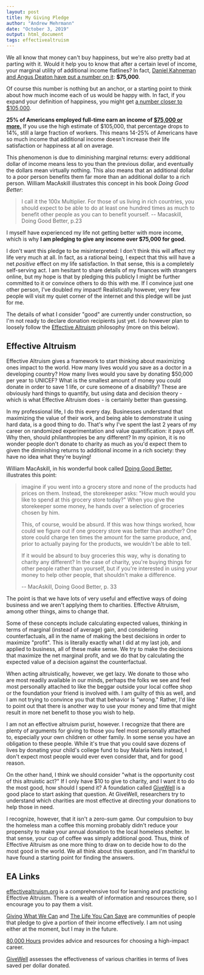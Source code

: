```yaml
---
layout: post
title: My Giving Pledge
author: "Andrew Mehrmann"
date: "October 3, 2019"
output: html_document
tags: effectivealtruism
---
```


We all know that money can't buy happiness, but we're also pretty bad at parting with it. Would it help you to know that after a certain level of income, your marginal utility of additional income flatlines? In fact, [Daniel Kahneman and Angus Deaton have put a number on it](https://www.pnas.org/content/107/38/16489): **$75,000**.

Of course this number is nothing but an anchor, or a starting point to think about how much income each of us would be happy with. In fact, if you expand your definition of happiness, you might get [a number closer to $105,000](https://www.nature.com/articles/s41562-017-0277-0.epdf?referrer_access_token=JBgmiRAoYQhtBgbj0zSVX9RgN0jAjWel9jnR3ZoTv0P6pRUGAIioLhu85ORBsjF_g5Rf0fuUViMASagr_M7VEy5MRXaYGPiRKa_FSO3qh3qFZW2eGnWNkmHVW7J5KJM5kHZ_dY8AULUrukyysIQ5PxXS7cUPJ28GwywaXRvjNOW4O4S4YopfDke1c2jLpKYweA_UiNmDU37muQ3AVIlWIl62D0tBToG48TSKGKsGp9KMPce9WhaRHaEaoEzqc98rna7AGO08mwDmHgtLsn_jqXU2G-YN2_zarpgTR7kDviwgNDsYjg8hicjM6REnwB3dOc41vXxAcYXX-jBG4Uxd2Q%3D%3D&tracking_referrer=www.usatoday.com).

**25% of Americans employed full-time earn an income of [$75,000 or more.](https://dqydj.com/income-percentile-calculator/)** If you use the high estimate of $105,000, that percentage drops to 14%, still a large fraction of workers. This means 14-25% of Americans have so much income that additional income doesn't increase their life satisfaction or happiness at all on average.

This phenomenon is due to diminishing marginal returns: every additional dollar of income means less to you than the previous dollar, and eventually the dollars mean virtually nothing. This also means that an additional dollar to a poor person benefits them far more than an additional dollar to a rich person. William MacAskill illustrates this concept in his book *Doing Good Better*:

> I call it the 100x Multiplier. For those of us living in rich countries, you should expect to be able to do at least one hundred times as much to benefit other people as you can to benefit yourself.
> -- Macaskill, Doing Good Better, p.23

I myself have experienced my life not getting better with more income, which is why **I am pledging to give any income over $75,000 for good**.

I don't want this pledge to be misinterpreted: I don't think this will affect my life very much at all. In fact, as a rational being, I expect that this will have a net *positive* effect on my life satisfaction. In that sense, this is a completely self-serving act. I am hesitant to share details of my finances with strangers online, but my hope is that by pledging this publicly I might be further committed to it or convince others to do this with me. If I convince just one other person, I've doubled my impact! Realistically however, very few people will visit my quiet corner of the internet and this pledge will be just for me.

The details of what I consider "good" are currently under construction, so I'm not ready to declare donation recipients just yet. I do however plan to loosely follow the [Effective Altruism](https://www.effectivealtruism.org/articles/introduction-to-effective-altruism/) philosophy (more on this below).

## Effective Altruism

Effective Altruism gives a framework to start thinking about maximizing ones impact to the world. How many lives would you save as a doctor in a developing country? How many lives would you save by donating $50,000 per year to UNICEF? What is the smallest amount of money you could donate in order to save 1 life, or cure someone of a disability? These are obviously hard things to quantify, but using data and decision theory - which is what Effective Altruism does - is certainly better than guessing.

In my professional life, I do this every day. Businesses understand that maximizing the value of their work, and being able to demonstrate it using hard data, is a good thing to do. That's why I've spent the last 2 years of my career on randomized experimentation and value quantification: it pays off. Why then, should philanthropies be any different? In my opinion, it is no wonder people don't donate to charity as much as you'd expect them to given the diminishing returns to additional income in a rich society: they have no idea what they're buying!

William MacAskill, in his wonderful book called [Doing Good Better](https://www.effectivealtruism.org/doing-good-better/), illustrates this point:

> imagine if you went into a grocery store and none of the products had prices on them. Instead, the storekeeper asks: "How much would you like to spend at this grocery store today?" When you give the storekeeper some money, he hands over a selection of groceries chosen by him.
>
> This, of course, would be absurd. If this was how things worked, how could we figure out if one grocery store was better than another? One store could charge ten times the amount for the same produce, and, prior to actually paying for the products, we wouldn't be able to tell.
>
> If it would be absurd to buy groceries this way, why is donating to charity any different? In the case of charity, you're buying things for other people rather than yourself, but if you're interested in using your money to help other people, that shouldn't make a difference.
>
> -- MacAskill, Doing Good Better, p. 33

The point is that we have lots of very useful and effective ways of doing business and we aren't applying them to charities. Effective Altruism, among other things, aims to change that.

Some of these concepts include calculating expected values, thinking in terms of marginal (instead of average) gain, and considering counterfactuals, all in the name of making the best decisions in order to maximize "profit". This is literally exactly what I did at my last job, and applied to business, all of these make sense. We try to make the decisions that maximize the net marginal profit, and we do that by calculating the expected value of a decision against the counterfactual.

When acting altruistically, however, we get lazy. We donate to those who are most readily available in our minds, perhaps the folks we see and feel most personally attached to like the beggar outside your local coffee shop or the foundation your friend is involved with. I am guilty of this as well, and I am not trying to convince you that that behavior is "wrong." Rather, I'd like to point out that there is another way to use your money and time that might result in more net benefit to those you wish to help.

I am not an effective altruism purist, however. I recognize that there are plenty of arguments for giving to those you feel most personally attached to, especially your own children or other family. In some sense you have an obligation to these people. While it's true that you could save dozens of lives by donating your child's college fund to buy Malaria Nets instead, I don't expect most people would ever even consider that, and for good reason.

On the other hand, I think we should consider "what is the opportunity cost of this altruistic act?" If I only have $10 to give to charity, and I want it to do the most good, how should I spend it? A foundation called [GiveWell](https://www.givewell.org) is a good place to start asking that question. At GiveWell, researchers try to understand which charities are most effective at directing your donations to help those in need.

I recognize, however, that it isn't a zero-sum game. Our compulsion to buy the homeless man a coffee this morning probably didn't reduce your propensity to make your annual donation to the local homeless shelter. In that sense, your cup of coffee was simply additional good. Thus, think of Effective Altruism as one more thing to draw on to decide how to do the most good in the world. We all think about this question, and I'm thankful to have found a starting point for finding the answers.

## EA Links

[effectivealtruism.org](https://www.effectivealtruism.org/) is a comprehensive tool for learning and practicing Effective Altruism. There is a wealth of information and resources there, so I encourage you to pay them a visit.

[Giving What We Can](https://www.givingwhatwecan.org/) and [The Life You Can Save](https://www.thelifeyoucansave.org/) are communities of people that pledge to give a portion of their income effectively. I am not using either at the moment, but I may in the future.

[80,000 Hours](https://80000hours.org/) provides advice and resources for choosing a high-impact career.

[GiveWell](https://www.givewell.org) assesses the effectiveness of various charities in terms of lives saved per dollar donated.
